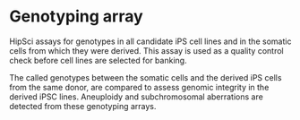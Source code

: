 Genotyping array
===============

HipSci assays for genotypes in all candidate iPS cell lines and in the somatic
cells from which they were derived. This assay is used as a quality control
check before cell lines are selected for banking. 

The called genotypes between the somatic cells and the derived iPS cells from
the same donor, are compared to assess genomic integrity in the derived iPSC
lines. Aneuploidy and subchromosomal aberrations are detected from these
genotyping arrays.

